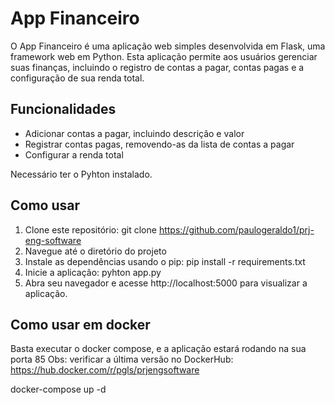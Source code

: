 # App Financeiro

O App Financeiro é uma aplicação web simples desenvolvida em Flask, uma framework web em Python. 
Esta aplicação permite aos usuários gerenciar suas finanças, incluindo o registro de contas a pagar, contas pagas e a configuração de sua renda total.

## Funcionalidades

- Adicionar contas a pagar, incluindo descrição e valor
- Registrar contas pagas, removendo-as da lista de contas a pagar
- Configurar a renda total

Necessário ter o Pyhton instalado.
## Como usar
1. Clone este repositório:
  git clone https://github.com/paulogeraldo1/prj-eng-software
2. Navegue até o diretório do projeto
3. Instale as dependências usando o pip:
  pip install -r requirements.txt
4. Inicie a aplicação:
  pyhton app.py
5. Abra seu navegador e acesse http://localhost:5000 para visualizar a aplicação.

## Como usar em docker
Basta executar o docker compose, e a aplicação estará rodando na sua porta 85
Obs: verificar a última versão no DockerHub: https://hub.docker.com/r/pgls/prjengsoftware

docker-compose up -d